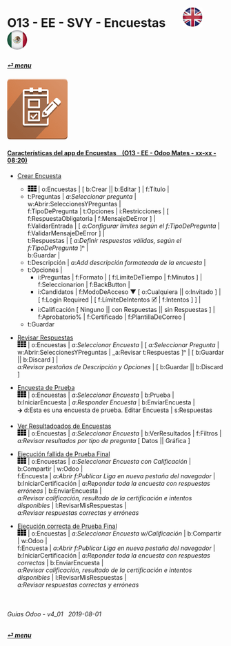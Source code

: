 # O13 - EE - SVY - Encuestas &nbsp;&nbsp;&nbsp;&nbsp; [![en-uk](/doc/img/en-uk_flag_button_small.png)](/en-uk/o13/ee/svy/en-uk-o13-ee-svy-survey-guides.md) [ ![es-mx](/doc/img/es-mx_flag_button_small.png)](/es-mx/o13/ee/svy/es-mx-o13-ee-svy-survey-guides.md)
#### [_&#x23CE; menu_](/es-mx/o13/ee/es-mx-o13-ee-guides-menu.md)  
### ![svy](/doc/img/survey.png)

#### [Características del app de Encuestas &nbsp;&nbsp; (O13 - EE - Odoo Mates - xx-xx - 08:20)](https://youtube.com/embed/hFTR26TL0gA?autoplay=1&start=0&end=0&rel=0&nocount)<br>

- [Crear Encuesta](https://youtube.com/embed/hFTR26TL0gA?autoplay=1&start=0&end=74&rel=0)  
  - ![apps](/doc/img/apps.png) | o:Encuestas | \[ b:Crear || b:Editar \] | f:Título |  
  - t:Preguntas | _a:Seleccionar pregunta_ | w:Abrir:SeleccionesYPreguntas |  
    f:TipoDePregunta | t:Opciones | i:Restricciones | \[ f:RespuestaObligatoria | f:MensajeDeError \] |  
    f:ValidarEntrada | \[ _a:Configurar límites según el f:TipoDePregunta_ | f:ValidarMensajeDeError \] |  
    t:Respuestas | \[ _a:Definir respuestas válidas, según el f:TipoDePregunta_ ]&#x207F; |  
    b:Guardar |  
  - t:Descripción | _a:Add descripción formateada de la encuesta_ |  
  - t:Opciones |  
    - i:Preguntas | f:Formato | \[ f:LímiteDeTiempo | f:Minutos ] | f:Seleccionarion | f:BackButton |  
    - i:Candidatos | f:ModoDeAcceso &#x25BC; \[ o:Cualquiera || o:Invitado \] |  
      \[ f:Login Required | \[ f:LímiteDeIntentos &#x1F5F9; | f:Intentos \] \] |  
    - i:Calificación \[ Ninguno || con Respuestas || sin Respuestas \] |  
	  f:Aprobatorio% | f:Certificado | f:PlantillaDeCorreo |  
  - t:Guardar  

- [Revisar Respuestas](https://youtube.com/embed/hFTR26TL0gA?autoplay=1&start=322&end=384&rel=0)  
  ![apps](/doc/img/apps.png) | o:Encuestas | _a:Seleccionar Encuesta_ | \[ _a:Seleccionar Pregunta_ |  
  w:Abrir:SeleccionesYPreguntas | _a:Revisar t:Respuestas \]&#x207F; | \[ b:Guardar || b:Discard \] |  
  _a:Revisar pestañas de Descripción y Opciones_ | \[ b:Guardar || b:Discard \]  
  
- [Encuesta de Prueba](https://youtube.com/embed/hFTR26TL0gA?autoplay=1&start=75&end=148&rel=0)  
  ![apps](/doc/img/apps.png) | o:Encuestas | _a:Seleccionar Encuesta_ | b:Prueba |  
  b:IniciarEncuesta |  _a:Responder Encuesta_ | b:EnviarEncuesta |  
  &#x1F872; d:Esta es una encuesta de prueba. Editar Encuesta | s:Respuestas  

- [Ver Resultadoados de Encuestas](https://youtube.com/embed/hFTR26TL0gA?autoplay=1&start=148&end=175&rel=0)  
  ![apps](/doc/img/apps.png) | o:Encuestas | _a:Seleccionar Encuesta_ | b:VerResultados | f:Filtros |  
  _a:Revisar resultados por tipo de pregunta_ \[ Datos || Gráfica ]  

- [Ejecución fallida de Prueba Final](https://youtube.com/embed/hFTR26TL0gA?autoplay=1&start=204&end=270&rel=0)  
  ![apps](/doc/img/apps.png) | o:Encuestas | _a:Seleccionar Encuesta con Calificación_ | b:Compartir | w:Odoo |  
  f:Encuesta | _a:Abrir f:Publicar Liga en nueva pestaña del navegador_ |  
  b:IniciarCertificación | _a:Reponder toda la encuesta con respuestas erróneas_ | b:EnviarEncuesta |  
  _a:Revisar calificación, resultado de la certificación e intentos disponibles_ | l:RevisarMisRespuestas |  
  _a:Revisar respuestas correctas y erróneas_  
  
- [Ejecución correcta de Prueba Final](https://youtube.com/embed/hFTR26TL0gA?autoplay=1&start=433&end=0&rel=0)  
  ![apps](/doc/img/apps.png) | o:Encuestas | _a:Seleccionar Encuesta w/Calificación_ | b:Compartir | w:Odoo |  
  f:Encuesta | _a:Abrir f:Publicar Liga en nueva pestaña del navegador_ |  
  b:IniciarCertificación | _a:Reponder toda la encuesta con respuestas correctas_ | b:EnviarEncuesta |  
  _a:Revisar calificación, resultado de la certificación e intentos disponibles_ | l:RevisarMisRespuestas |  
  _a:Revisar respuestas correctas y erróneas_  

<br>

###### Guías Odoo - v4_01 &nbsp; 2019-08-01  
**[_&#x23CE; menu_](/es-mx/o13/ee/es-mx-o13-ee-guides-menu.md)**  
